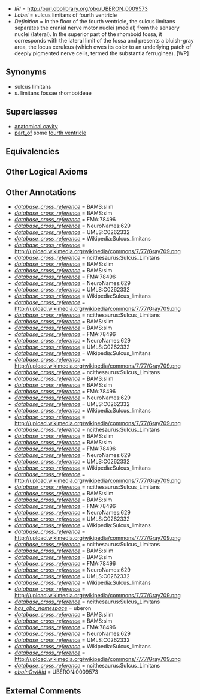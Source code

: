  * *IRI* = http://purl.obolibrary.org/obo/UBERON_0009573
 * *Label* = sulcus limitans of fourth ventricle
 * *Definition* = In the floor of the fourth ventricle, the sulcus limitans separates the cranial nerve motor nuclei (medial) from the sensory nuclei (lateral). In the superior part of the rhomboid fossa, it corresponds with the lateral limit of the fossa and presents a bluish-gray area, the locus ceruleus (which owes its color to an underlying patch of deeply pigmented nerve cells, termed the substantia ferruginea). [WP]

## Synonyms

 * sulcus limitans
 * s. limitans fossae rhomboideae

## Superclasses

 * [anatomical cavity](../../UBERON/53/UBERON_0002553.md)
 * [part_of](../../BFO/50/BFO_0000050.md) some [fourth ventricle](../../UBERON/22/UBERON_0002422.md)

## Equivalencies


## Other Logical Axioms


## Other Annotations

 * *[database_cross_reference](../../ef/oboInOwl#hasDbXref.md)* = BAMS:slim
 * *[database_cross_reference](../../ef/oboInOwl#hasDbXref.md)* = BAMS:slm
 * *[database_cross_reference](../../ef/oboInOwl#hasDbXref.md)* = FMA:78496
 * *[database_cross_reference](../../ef/oboInOwl#hasDbXref.md)* = NeuroNames:629
 * *[database_cross_reference](../../ef/oboInOwl#hasDbXref.md)* = UMLS:C0262332
 * *[database_cross_reference](../../ef/oboInOwl#hasDbXref.md)* = Wikipedia:Sulcus_limitans
 * *[database_cross_reference](../../ef/oboInOwl#hasDbXref.md)* = http://upload.wikimedia.org/wikipedia/commons/7/77/Gray709.png
 * *[database_cross_reference](../../ef/oboInOwl#hasDbXref.md)* = ncithesaurus:Sulcus_Limitans
 * *[database_cross_reference](../../ef/oboInOwl#hasDbXref.md)* = BAMS:slim
 * *[database_cross_reference](../../ef/oboInOwl#hasDbXref.md)* = BAMS:slm
 * *[database_cross_reference](../../ef/oboInOwl#hasDbXref.md)* = FMA:78496
 * *[database_cross_reference](../../ef/oboInOwl#hasDbXref.md)* = NeuroNames:629
 * *[database_cross_reference](../../ef/oboInOwl#hasDbXref.md)* = UMLS:C0262332
 * *[database_cross_reference](../../ef/oboInOwl#hasDbXref.md)* = Wikipedia:Sulcus_limitans
 * *[database_cross_reference](../../ef/oboInOwl#hasDbXref.md)* = http://upload.wikimedia.org/wikipedia/commons/7/77/Gray709.png
 * *[database_cross_reference](../../ef/oboInOwl#hasDbXref.md)* = ncithesaurus:Sulcus_Limitans
 * *[database_cross_reference](../../ef/oboInOwl#hasDbXref.md)* = BAMS:slim
 * *[database_cross_reference](../../ef/oboInOwl#hasDbXref.md)* = BAMS:slm
 * *[database_cross_reference](../../ef/oboInOwl#hasDbXref.md)* = FMA:78496
 * *[database_cross_reference](../../ef/oboInOwl#hasDbXref.md)* = NeuroNames:629
 * *[database_cross_reference](../../ef/oboInOwl#hasDbXref.md)* = UMLS:C0262332
 * *[database_cross_reference](../../ef/oboInOwl#hasDbXref.md)* = Wikipedia:Sulcus_limitans
 * *[database_cross_reference](../../ef/oboInOwl#hasDbXref.md)* = http://upload.wikimedia.org/wikipedia/commons/7/77/Gray709.png
 * *[database_cross_reference](../../ef/oboInOwl#hasDbXref.md)* = ncithesaurus:Sulcus_Limitans
 * *[database_cross_reference](../../ef/oboInOwl#hasDbXref.md)* = BAMS:slim
 * *[database_cross_reference](../../ef/oboInOwl#hasDbXref.md)* = BAMS:slm
 * *[database_cross_reference](../../ef/oboInOwl#hasDbXref.md)* = FMA:78496
 * *[database_cross_reference](../../ef/oboInOwl#hasDbXref.md)* = NeuroNames:629
 * *[database_cross_reference](../../ef/oboInOwl#hasDbXref.md)* = UMLS:C0262332
 * *[database_cross_reference](../../ef/oboInOwl#hasDbXref.md)* = Wikipedia:Sulcus_limitans
 * *[database_cross_reference](../../ef/oboInOwl#hasDbXref.md)* = http://upload.wikimedia.org/wikipedia/commons/7/77/Gray709.png
 * *[database_cross_reference](../../ef/oboInOwl#hasDbXref.md)* = ncithesaurus:Sulcus_Limitans
 * *[database_cross_reference](../../ef/oboInOwl#hasDbXref.md)* = BAMS:slim
 * *[database_cross_reference](../../ef/oboInOwl#hasDbXref.md)* = BAMS:slm
 * *[database_cross_reference](../../ef/oboInOwl#hasDbXref.md)* = FMA:78496
 * *[database_cross_reference](../../ef/oboInOwl#hasDbXref.md)* = NeuroNames:629
 * *[database_cross_reference](../../ef/oboInOwl#hasDbXref.md)* = UMLS:C0262332
 * *[database_cross_reference](../../ef/oboInOwl#hasDbXref.md)* = Wikipedia:Sulcus_limitans
 * *[database_cross_reference](../../ef/oboInOwl#hasDbXref.md)* = http://upload.wikimedia.org/wikipedia/commons/7/77/Gray709.png
 * *[database_cross_reference](../../ef/oboInOwl#hasDbXref.md)* = ncithesaurus:Sulcus_Limitans
 * *[database_cross_reference](../../ef/oboInOwl#hasDbXref.md)* = BAMS:slim
 * *[database_cross_reference](../../ef/oboInOwl#hasDbXref.md)* = BAMS:slm
 * *[database_cross_reference](../../ef/oboInOwl#hasDbXref.md)* = FMA:78496
 * *[database_cross_reference](../../ef/oboInOwl#hasDbXref.md)* = NeuroNames:629
 * *[database_cross_reference](../../ef/oboInOwl#hasDbXref.md)* = UMLS:C0262332
 * *[database_cross_reference](../../ef/oboInOwl#hasDbXref.md)* = Wikipedia:Sulcus_limitans
 * *[database_cross_reference](../../ef/oboInOwl#hasDbXref.md)* = http://upload.wikimedia.org/wikipedia/commons/7/77/Gray709.png
 * *[database_cross_reference](../../ef/oboInOwl#hasDbXref.md)* = ncithesaurus:Sulcus_Limitans
 * *[database_cross_reference](../../ef/oboInOwl#hasDbXref.md)* = BAMS:slim
 * *[database_cross_reference](../../ef/oboInOwl#hasDbXref.md)* = BAMS:slm
 * *[database_cross_reference](../../ef/oboInOwl#hasDbXref.md)* = FMA:78496
 * *[database_cross_reference](../../ef/oboInOwl#hasDbXref.md)* = NeuroNames:629
 * *[database_cross_reference](../../ef/oboInOwl#hasDbXref.md)* = UMLS:C0262332
 * *[database_cross_reference](../../ef/oboInOwl#hasDbXref.md)* = Wikipedia:Sulcus_limitans
 * *[database_cross_reference](../../ef/oboInOwl#hasDbXref.md)* = http://upload.wikimedia.org/wikipedia/commons/7/77/Gray709.png
 * *[database_cross_reference](../../ef/oboInOwl#hasDbXref.md)* = ncithesaurus:Sulcus_Limitans
 * *[has_obo_namespace](../../ce/oboInOwl#hasOBONamespace.md)* = uberon
 * *[database_cross_reference](../../ef/oboInOwl#hasDbXref.md)* = BAMS:slim
 * *[database_cross_reference](../../ef/oboInOwl#hasDbXref.md)* = BAMS:slm
 * *[database_cross_reference](../../ef/oboInOwl#hasDbXref.md)* = FMA:78496
 * *[database_cross_reference](../../ef/oboInOwl#hasDbXref.md)* = NeuroNames:629
 * *[database_cross_reference](../../ef/oboInOwl#hasDbXref.md)* = UMLS:C0262332
 * *[database_cross_reference](../../ef/oboInOwl#hasDbXref.md)* = Wikipedia:Sulcus_limitans
 * *[database_cross_reference](../../ef/oboInOwl#hasDbXref.md)* = http://upload.wikimedia.org/wikipedia/commons/7/77/Gray709.png
 * *[database_cross_reference](../../ef/oboInOwl#hasDbXref.md)* = ncithesaurus:Sulcus_Limitans
 * *[oboInOwl#id](../../id/oboInOwl#id.md)* = UBERON:0009573

## External Comments

